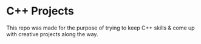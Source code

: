 # C++ Projects

This repo was made for the purpose of trying to keep C++ skills & come up with creative projects along the way.
